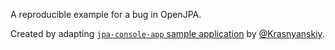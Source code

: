 A reproducible example for a bug in OpenJPA.

Created by adapting [`jpa-console-app` sample application](https://github.com/Krasnyanskiy/jpa-console-app) by [@Krasnyanskiy](https://github.com/Krasnyanskiy).
